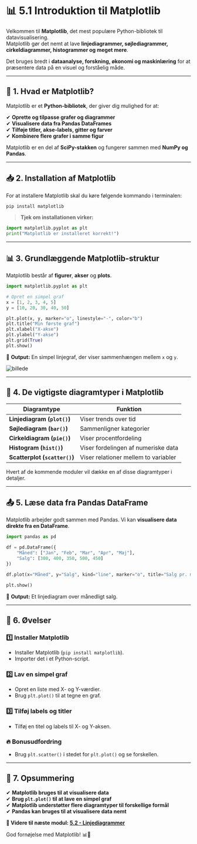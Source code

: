 # 📊 **5.1 Introduktion til Matplotlib**  

Velkommen til **Matplotlib**, det mest populære Python-bibliotek til datavisualisering.  
Matplotlib gør det nemt at lave **linjediagrammer, søjlediagrammer, cirkeldiagrammer, histogrammer og meget mere**.  

Det bruges bredt i **dataanalyse, forskning, økonomi og maskinlæring** for at præsentere data på en visuel og forståelig måde.

---

## 📌 **1. Hvad er Matplotlib?**  

Matplotlib er et **Python-bibliotek**, der giver dig mulighed for at:  

✔ **Oprette og tilpasse grafer og diagrammer**  
✔ **Visualisere data fra Pandas DataFrames**  
✔ **Tilføje titler, akse-labels, gitter og farver**  
✔ **Kombinere flere grafer i samme figur**  

Matplotlib er en del af **SciPy-stakken** og fungerer sammen med **NumPy og Pandas**.

---

## 📥 **2. Installation af Matplotlib**  

For at installere Matplotlib skal du køre følgende kommando i terminalen:  

```bash
pip install matplotlib
```

> **Tjek om installationen virker:**  

```python
import matplotlib.pyplot as plt
print("Matplotlib er installeret korrekt!")
```

---

## 📊 **3. Grundlæggende Matplotlib-struktur**  

Matplotlib består af **figurer**, **akser** og **plots**.  

```python
import matplotlib.pyplot as plt

# Opret en simpel graf
x = [1, 2, 3, 4, 5]
y = [10, 20, 30, 40, 50]

plt.plot(x, y, marker="o", linestyle="-", color="b")
plt.title("Min første graf")
plt.xlabel("X-akse")
plt.ylabel("Y-akse")
plt.grid(True)
plt.show()
```

📌 **Output:** En simpel linjegraf, der viser sammenhængen mellem `x` og `y`.

![billede](https://github.com/user-attachments/assets/5090184f-a76b-4522-940d-d6ca1184a785=x250)

---

## 📂 **4. De vigtigste diagramtyper i Matplotlib**  

| Diagramtype | Funktion |
|-------------|----------|
| **Linjediagram (`plot()`)** | Viser trends over tid |
| **Søjlediagram (`bar()`)** | Sammenligner kategorier |
| **Cirkeldiagram (`pie()`)** | Viser procentfordeling |
| **Histogram (`hist()`)** | Viser fordelingen af numeriske data |
| **Scatterplot (`scatter()`)** | Viser relationer mellem to variabler |

Hvert af de kommende moduler vil dække en af disse diagramtyper i detaljer.

---

## 📤 **5. Læse data fra Pandas DataFrame**  

Matplotlib arbejder godt sammen med Pandas. Vi kan **visualisere data direkte fra en DataFrame**.  

```python
import pandas as pd

df = pd.DataFrame({
    "Måned": ["Jan", "Feb", "Mar", "Apr", "Maj"],
    "Salg": [300, 400, 350, 500, 450]
})

df.plot(x="Måned", y="Salg", kind="line", marker="o", title="Salg pr. måned")

plt.show()
```

📌 **Output:** Et linjediagram over månedligt salg.

---

## 🎯 **6. Øvelser**  

### 1️⃣ **Installer Matplotlib**
- Installer Matplotlib (`pip install matplotlib`).
- Importer det i et Python-script.

### 2️⃣ **Lav en simpel graf**
- Opret en liste med X- og Y-værdier.
- Brug `plt.plot()` til at tegne en graf.

### 3️⃣ **Tilføj labels og titler**
- Tilføj en titel og labels til X- og Y-aksen.

### 🔥 **Bonusudfordring**
- Brug `plt.scatter()` i stedet for `plt.plot()` og se forskellen.

---

## 🚀 **7. Opsummering**  
✔ **Matplotlib bruges til at visualisere data**  
✔ **Brug `plt.plot()` til at lave en simpel graf**  
✔ **Matplotlib understøtter flere diagramtyper til forskellige formål**  
✔ **Pandas kan bruges til at visualisere data nemt**  

**📌 Videre til næste modul: [5.2 - Linjediagrammer](5.2-Linjediagrammer.md)**  

God fornøjelse med Matplotlib! 📊🐍  
